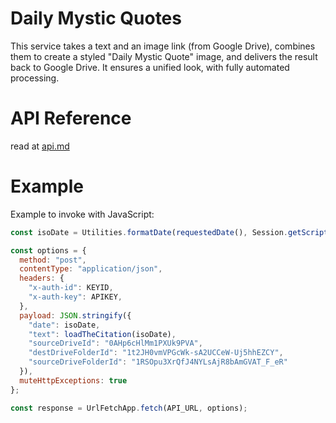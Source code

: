 # Daily Mystic Quotes

This service takes a text and an image link (from Google Drive), combines them to create a styled "Daily Mystic Quote" image, and delivers the result back to Google Drive. It ensures a unified look, with fully automated processing.

# API Reference

read at [api.md](./api.md)

# Example

Example to invoke with JavaScript:

```js
const isoDate = Utilities.formatDate(requestedDate(), Session.getScriptTimeZone(), "yyyy-MM-dd'T'HH:mm:ss.SSS'Z'");

const options = {
  method: "post",
  contentType: "application/json",
  headers: {
    "x-auth-id": KEYID,
    "x-auth-key": APIKEY,
  },
  payload: JSON.stringify({
    "date": isoDate,
    "text": loadTheCitation(isoDate),
    "sourceDriveId": "0AHp6cHlMm1PXUk9PVA",
    "destDriveFolderId": "1t2JH0vmVPGcWk-sA2UCCeW-Uj5hhEZCY",
    "sourceDriveFolderId": "1RSOpu3XrQfJ4NYLsAjR8bAmGVAT_F_eR"
  }),
  muteHttpExceptions: true
};

const response = UrlFetchApp.fetch(API_URL, options);
```
